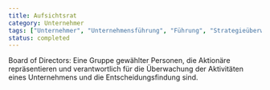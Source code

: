 ```yaml
---
title: Aufsichtsrat
category: Unternehmer
tags: ["Unternehmer", "Unternehmensführung", "Führung", "Strategieüberwachung"]
status: completed
---
```

Board of Directors: Eine Gruppe gewählter Personen, die Aktionäre repräsentieren und verantwortlich für die Überwachung der Aktivitäten eines Unternehmens und die Entscheidungsfindung sind.